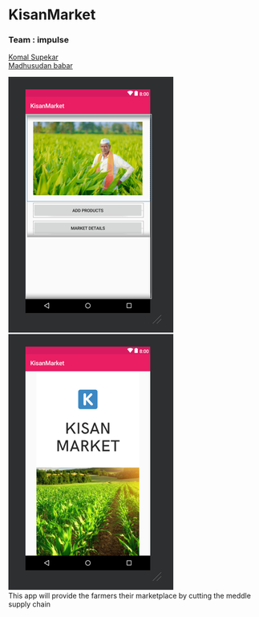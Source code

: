 # KisanMarket
### Team : impulse
[Komal Supekar](https://github.com/komalsupekar)  \
[Madhusudan babar](https://github.com/madhusudanbabar)


![alt text](https://github.com/komalsupekar/KisanMarket/blob/master/app/ss.png)
![alt](https://github.com/komalsupekar/KisanMarket/blob/master/app/ss2.png) \
This app will provide the farmers their marketplace by cutting the meddle supply chain
